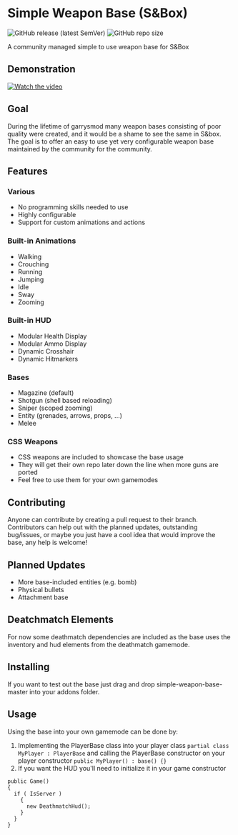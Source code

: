 # Simple Weapon Base (S&Box)
![GitHub release (latest SemVer)](https://img.shields.io/github/v/release/timmybo5/simple-weapon-base)
![GitHub repo size](https://img.shields.io/github/repo-size/timmybo5/simple-weapon-base)

A community managed simple to use weapon base for S&amp;Box

## Demonstration
[![Watch the video](https://img.youtube.com/vi/ahnbq4E3hSI/maxresdefault.jpg)](https://www.youtube.com/watch?v=F-MQty9eXi0)

## Goal
During the lifetime of garrysmod many weapon bases consisting of poor quality were created, and it would be a shame to see the same in S&box. The goal is to offer an easy to use yet very configurable weapon base maintained by the community for the community.

## Features

### Various
* No programming skills needed to use
* Highly configurable
* Support for custom animations and actions

### Built-in Animations
* Walking
* Crouching
* Running
* Jumping
* Idle
* Sway
* Zooming

### Built-in HUD
* Modular Health Display
* Modular Ammo Display
* Dynamic Crosshair
* Dynamic Hitmarkers

### Bases
* Magazine (default)
* Shotgun (shell based reloading)
* Sniper (scoped zooming)
* Entity (grenades, arrows, props, ...)
* Melee

### CSS Weapons
* CSS weapons are included to showcase the base usage
* They will get their own repo later down the line when more guns are ported
* Feel free to use them for your own gamemodes

## Contributing
Anyone can contribute by creating a pull request to their branch. Contributors can help out with the planned updates, outstanding bug/issues, or maybe you just have a cool idea that would improve the base, any help is welcome!

## Planned Updates
* More base-included entities (e.g. bomb)
* Physical bullets
* Attachment base

## Deatchmatch Elements
For now some deathmatch dependencies are included as the base uses the inventory and hud elements from the deathmatch gamemode.

## Installing
If you want to test out the base just drag and drop simple-weapon-base-master into your addons folder.

## Usage
Using the base into your own gamemode can be done by:
1. Implementing the PlayerBase class into your player class `partial class MyPlayer : PlayerBase` 
   and calling the PlayerBase constructor on your player constructor `public MyPlayer() : base() {}` 
3. If you want the HUD you'll need to initialize it in your game constructor 
```
public Game()
{
  if ( IsServer )
    {
      new DeathmatchHud();
    }
  }
}
```
